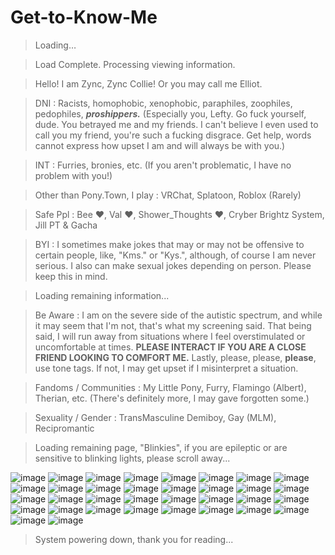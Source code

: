 # Get-to-Know-Me
> Loading…




> Load Complete. Processing viewing information.





> Hello! I am Zync, Zync Collie! Or you may call me Elliot.

> DNI : Racists, homophobic, xenophobic, paraphiles, zoophiles, pedophiles, ***proshippers.*** (Especially you, Lefty. Go fuck yourself, dude. You betrayed me and my friends. I can't believe I even used to call you my friend, you're such a fucking disgrace. Get help, words cannot express how upset I am and will always be with you.)

> INT : Furries, bronies, etc. (If you aren't problematic, I have no problem with you!)

> Other than Pony.Town, I play : VRChat, Splatoon, Roblox (Rarely)


> Safe Ppl : Bee ❤️, Val ❤️, Shower_Thoughts ❤️, Cryber Brightz System, Jill PT & Gacha


> BYI : I sometimes make jokes that may or may not be offensive to certain people, like, "Kms." or "Kys.", although, of course I am never serious. I also can make sexual jokes depending on person. Please keep this in mind.



> Loading remaining information...



> Be Aware : I am on the severe side of the autistic spectrum, and while it may seem that I'm not, that's what my screening said. That being said, I will run away from situations where I feel overstimulated or uncomfortable at times. **PLEASE INTERACT IF YOU ARE A CLOSE FRIEND LOOKING TO COMFORT ME.** Lastly, please, please, **please**, use tone tags. If not, I may get upset if I misinterpret a situation.

> Fandoms / Communities : My Little Pony, Furry, Flamingo (Albert), Therian, etc. (There's definitely more, I may gave forgotten some.)

> Sexuality / Gender : TransMasculine Demiboy, Gay (MLM), Recipromantic



> Loading remaining page, "Blinkies", if you are epileptic or are sensitive to blinking lights, please scroll away...




![image](https://github.com/user-attachments/assets/fc984b69-614e-447f-809e-403726d75706)
![image](https://github.com/user-attachments/assets/9950b06f-f0f8-49ea-9c06-f9faf589e6e9)
![image](https://github.com/user-attachments/assets/e22d8654-76b7-44bf-bf9e-092800426a6f)
![image](https://github.com/user-attachments/assets/5ef9f87e-79de-4349-84a9-dc85b61c1d2c)
![image](https://github.com/user-attachments/assets/66c90799-c080-4cee-9b76-2864c28ccf9e)
![image](https://github.com/user-attachments/assets/4a446da7-3e0c-4ee5-8335-67bdac446247)
![image](https://github.com/user-attachments/assets/9521522b-bbce-4e93-9b5b-67144c49b60c)
![image](https://github.com/user-attachments/assets/2a1b82ce-3a7e-4d4c-bd84-aacfd74fb84e)
![image](https://github.com/user-attachments/assets/3a30022f-960a-452d-bf37-e2fe4b9a82f6)
![image](https://github.com/user-attachments/assets/f8eb7063-60ea-463b-aedf-0ba8b9c33d1a)
![image](https://github.com/user-attachments/assets/0b1c5951-ce32-4276-ac62-043080e3c3ff)
![image](https://github.com/user-attachments/assets/b40e28a9-6968-432d-9e28-49efa7cd0fc9)
![image](https://github.com/user-attachments/assets/5c9a2751-b83d-4421-8bec-5b05aeb96c28)
![image](https://github.com/user-attachments/assets/46192085-5786-49b9-bdb5-3c29ba346c1a)
![image](https://github.com/user-attachments/assets/de8e87c3-3500-497d-b8e3-727b7f80e1b2)
![image](https://github.com/user-attachments/assets/78132e27-d654-4fc5-a65c-427b9b852dbc)
![image](https://github.com/user-attachments/assets/2d5e74ad-8357-4ae6-ab4f-2017da28b17b)
![image](https://github.com/user-attachments/assets/ff7124b7-3aa4-4ea1-8fa8-0ae54883b835)
![image](https://github.com/user-attachments/assets/f0962cc0-5b48-4dc0-ab35-ee28c6e98bbb)
![image](https://github.com/user-attachments/assets/96bb9910-3c25-429c-9334-4c2ccc14a6e2)
![image](https://github.com/user-attachments/assets/6056ae9a-f502-451f-83c6-d0ce43e4a94d)
![image](https://github.com/user-attachments/assets/6961274b-9c70-44f3-b84c-c97429c57cdf)
![image](https://github.com/user-attachments/assets/dadaa7b2-8485-4297-869d-131f9c96f4fd)
![image](https://github.com/user-attachments/assets/96742442-c060-4446-81f1-298d9821a502)
![image](https://github.com/user-attachments/assets/f083d2cf-6642-4616-a54b-0d5a27a1790a)
![image](https://github.com/user-attachments/assets/adb56fae-7ef0-4557-ac3b-ec090ada02e9)
![image](https://github.com/user-attachments/assets/acf3007f-9985-405c-a387-13b7bd709bf9)
![image](https://github.com/user-attachments/assets/0f6893d4-e902-4b19-b5ab-65ddd6982c94)
![image](https://github.com/user-attachments/assets/c3ac507f-2f6d-4279-8d0c-1d54df9dce0e)
![image](https://github.com/user-attachments/assets/fbf18dbc-6606-4a30-a676-8e28493ba109)
![image](https://github.com/user-attachments/assets/d60c82ce-b58b-47eb-bf81-41ae307044a1)
![image](https://github.com/user-attachments/assets/8b093596-72cf-4f49-9d51-d9edaee5ddbe)
![image](https://github.com/user-attachments/assets/f023af96-3c70-4bea-8683-1a78206471ec)
![image](https://github.com/user-attachments/assets/0ac5407b-2e58-471a-9722-82573379034b)



> System powering down, thank you for reading...
